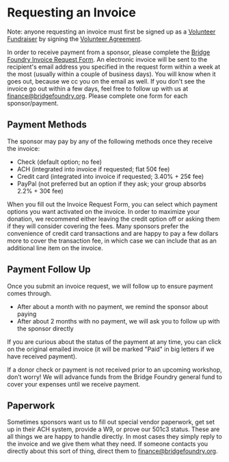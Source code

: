 # Requesting an Invoice
Note: anyone requesting an invoice must first be signed up as a [Volunteer Fundraiser](https://rebrand.ly/volunteer-fundraiser-policies) by signing the [Volunteer Agreement](https://rebrand.ly/bridge-foundry-volunteer-agreement).

In order to receive payment from a sponsor, please complete the [Bridge Foundry Invoice Request Form](https://docs.google.com/forms/d/1gu6WG2Nifj_579VhML_KZWpvi0bM0YpqsgZptSmU6Lw/viewform). An electronic invoice will be sent to the recipient's email address you specified in the request form within a week at the most (usually within a couple of business days). You will know when it goes out, because we cc you on the email as well. If you don't see the invoice go out within a few days, feel free to follow up with us at finance@bridgefoundry.org. Please complete one form for each sponsor/payment.

## Payment Methods
The sponsor may pay by any of the following methods once they receive the invoice:
* Check (default option; no fee)
* ACH (integrated into invoice if requested; flat 50¢ fee)
* Credit card (integrated into invoice if requested; 3.40% + 25¢ fee)
* PayPal (not preferred but an option if they ask; your group absorbs 2.2% + 30¢ fee)

When you fill out the Invoice Request Form, you can select which payment options you want activated on the invoice. In order to maximize your donation, we recommend either leaving the credit option off or asking them if they will consider covering the fees. Many sponsors prefer the convenience of credit card transactions and are happy to pay a few dollars more to cover the transaction fee, in which case we can include that as an additional line item on the invoice.

## Payment Follow Up
Once you submit an invoice request, we will follow up to ensure payment comes through.
* After about a month with no payment, we remind the sponsor about paying
* After about 2 months with no payment, we will ask you to follow up with the sponsor directly

If you are curious about the status of the payment at any time, you can click on the original emailed invoice (it will be marked "Paid" in big letters if we have received payment). 

If a donor check or payment is not received prior to an upcoming workshop, don’t worry! We will advance funds from the Bridge Foundry general fund to cover your expenses until we receive payment.

## Paperwork
Sometimes sponsors want us to fill out special vendor paperwork, get set up in their ACH system, provide a W9, or prove our 501c3 status. These are all things we are happy to handle directly. In most cases they simply reply to the invoice and we give them what they need. If someone contacts you directly about this sort of thing, direct them to finance@bridgefoundry.org.
